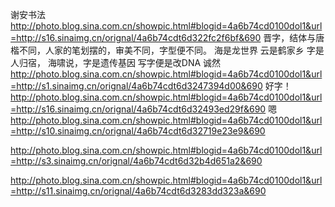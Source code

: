谢安书法
http://photo.blog.sina.com.cn/showpic.html#blogid=4a6b74cd0100dol1&url=http://s16.sinaimg.cn/orignal/4a6b74cdt6d322fc2f6bf&690
晋字，结体与唐楷不同，人家的笔划摆的，审美不同，字型便不同。
海是龙世界
云是鹤家乡
字是人归宿，
海啸说，字是遗传基因
写字便是改DNA
诚然
http://photo.blog.sina.com.cn/showpic.html#blogid=4a6b74cd0100dol1&url=http://s1.sinaimg.cn/orignal/4a6b74cdt6d3247394d00&690
好字！
http://photo.blog.sina.com.cn/showpic.html#blogid=4a6b74cd0100dol1&url=http://s16.sinaimg.cn/orignal/4a6b74cdt6d32493ed29f&690
嗯
http://photo.blog.sina.com.cn/showpic.html#blogid=4a6b74cd0100dol1&url=http://s10.sinaimg.cn/orignal/4a6b74cdt6d32719e23e9&690
 
http://photo.blog.sina.com.cn/showpic.html#blogid=4a6b74cd0100dol1&url=http://s3.sinaimg.cn/orignal/4a6b74cdt6d32b4d651a2&690
 
 
 
http://photo.blog.sina.com.cn/showpic.html#blogid=4a6b74cd0100dol1&url=http://s11.sinaimg.cn/orignal/4a6b74cdt6d3283dd323a&690

